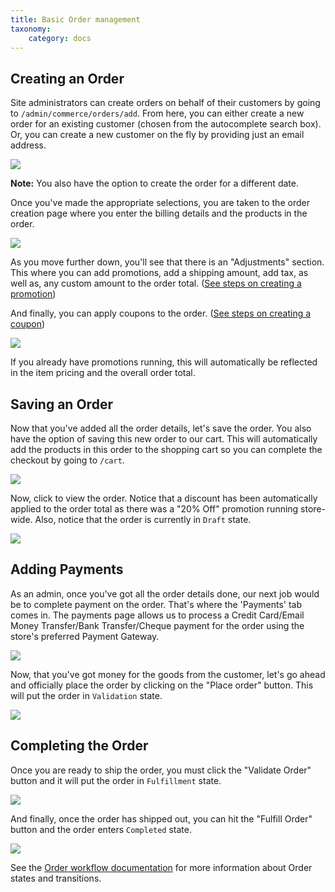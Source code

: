 ```yaml
---
title: Basic Order management
taxonomy:
    category: docs
---
```


Creating an Order
-----------------
Site administrators can create orders on behalf of their customers by going to ``/admin/commerce/orders/add``. From here, you can either create a new order for an existing customer (chosen from the autocomplete search box). Or, you can create a new customer on the fly by providing just an email address.

![](../images/create_a_new_order.png)

**Note:** You also have the option to create the order for a different date.

Once you've made the appropriate selections, you are taken to the order creation page where you enter the billing details and the products in the order.

![](../images/order_details.png)

As you move further down, you'll see that there is an "Adjustments" section. This where you can add promotions, add a shipping amount, add tax, as well as, any custom amount to the order total. ([See steps on creating a promotion](../../../user-guide/promotions/create-promotion))

 And finally, you can apply coupons to the order. ([See steps on creating a coupon](../../../06.product-merchandising/02.create-coupon))

![](../images/applying_coupons_to_order.png)

If you already have promotions running, this will automatically be reflected in the item pricing and the overall order total.

Saving an Order
---------------

Now that you've added all the order details, let's save the order. You also have the option of saving this new order to our cart. This will automatically add the products in this order to the shopping cart so you can complete the checkout by going to ``/cart``.

![](../images/save_order_to_cart.png)

Now, click to view the order. Notice that a discount has been automatically applied to the order total as there was a "20% Off" promotion running store-wide. Also, notice that the order is currently in `Draft` state.

![](../images/promotion_applied_to_order.png)

Adding Payments
----------------

As an admin, once you've got all the order details done, our next job would be to complete payment on the order. That's where the 'Payments' tab comes in. The payments page allows us to process a Credit Card/Email Money Transfer/Bank Transfer/Cheque payment for the order using the store's preferred Payment Gateway.

![](../images/capture_order_payment.png)

Now, that you've got money for the goods from the customer, let's go ahead and officially place the order by clicking on the "Place order" button. This will put the order in `Validation` state.

![](../images/order_in_validation_state.png)

Completing the Order
--------------------

Once you are ready to ship the order, you must click the "Validate Order" button and it will put the order in `Fulfillment` state.

![](../images/order_in_fulfillment_state.png)

And finally, once the order has shipped out, you can hit the "Fulfill Order" button and the order enters `Completed` state.

![](../images/order_completed.png)

See the [Order workflow documentation](../workflows) for more information about Order states and transitions.
